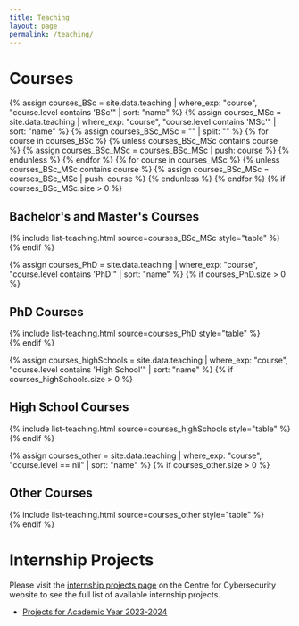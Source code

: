 ```yaml
---
title: Teaching
layout: page
permalink: /teaching/
---
```


# Courses

{% assign courses_BSc = site.data.teaching | where_exp: "course", "course.level contains 'BSc'" | sort: "name" %}
{% assign courses_MSc = site.data.teaching | where_exp: "course", "course.level contains 'MSc'" | sort: "name" %}
{% assign courses_BSc_MSc = "" | split: "" %}
{% for course in courses_BSc %}
  {% unless courses_BSc_MSc contains course %}
    {% assign courses_BSc_MSc = courses_BSc_MSc | push: course %}
  {% endunless %}
{% endfor %}
{% for course in courses_MSc %}
  {% unless courses_BSc_MSc contains course %}
    {% assign courses_BSc_MSc = courses_BSc_MSc | push: course %}
  {% endunless %}
{% endfor %}
{% if courses_BSc_MSc.size > 0 %}
  <section class="teaching-section bsc-msc-courses">
    <h2>Bachelor's and Master's Courses</h2>
    {% include list-teaching.html source=courses_BSc_MSc style="table" %}
  </section>
{% endif %}

{% assign courses_PhD = site.data.teaching | where_exp: "course", "course.level contains 'PhD'" | sort: "name" %}
{% if courses_PhD.size > 0 %}
  <section class="teaching-section phd-courses">
    <h2>PhD Courses</h2>
    {% include list-teaching.html source=courses_PhD style="table" %}
  </section>
{% endif %}

{% assign courses_highSchools = site.data.teaching | where_exp: "course", "course.level contains 'High School'" | sort: "name" %}
{% if courses_highSchools.size > 0 %}
  <section class="teaching-section high-school-courses">
    <h2>High School Courses</h2>
    {% include list-teaching.html source=courses_highSchools style="table" %}
  </section>
{% endif %}

{% assign courses_other = site.data.teaching | where_exp: "course", "course.level == nil" | sort: "name" %}
{% if courses_other.size > 0 %}
  <section class="teaching-section other-courses">
    <h2>Other Courses</h2>
    {% include list-teaching.html source=courses_other style="table" %}
  </section>
{% endif %}

# Internship Projects

Please visit the [internship projects page](https://csfbk.github.io/internships) on the Centre for Cybersecurity website to see the full list of available internship projects.

- [Projects for Academic Year 2023-2024](/teaching/projects/2023-2024)